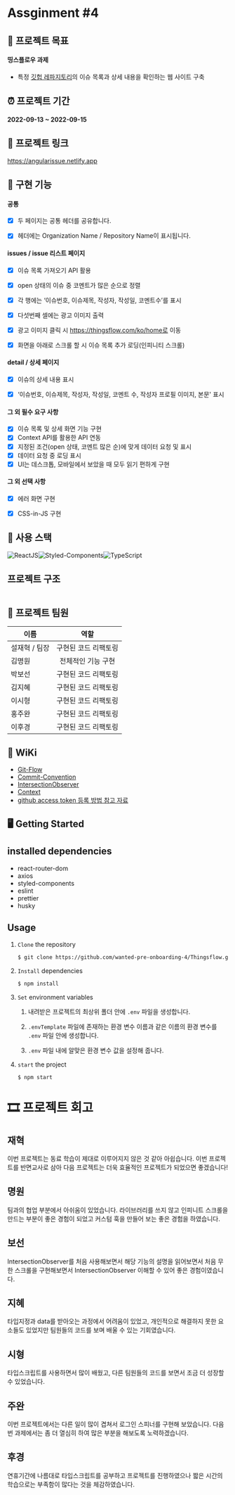 # Assginment #4

## 🎯 프로젝트 목표

#### 띵스플로우 과제
- 특정 [깃헙 레파지토리](https://github.com/angular/angular-cli)의 이슈 목록과 상세 내용을 확인하는 웹 사이트 구축

## ⏰ 프로젝트 기간

#### 2022-09-13 ~ 2022-09-15

## :link: 프로젝트 링크

https://angularissue.netlify.app

## :nut_and_bolt: 구현 기능

#### 공통

- [x] 두 페이지는 공통 헤더를 공유합니다.
- [x] 헤더에는 Organization Name / Repository Name이 표시됩니다.



#### issues / issue 리스트 페이지

- [x] 이슈 목록 가져오기 API 활용
- [x] open 상태의 이슈 중 코멘트가 많은 순으로 정렬
- [x] 각 행에는 ‘이슈번호, 이슈제목, 작성자, 작성일, 코멘트수’를 표시
- [x] 다섯번째 셀에는 광고 이미지 출력
- [x] 광고 이미지 클릭 시 https://thingsflow.com/ko/home로 이동
- [x] 화면을 아래로 스크롤 할 시 이슈 목록 추가 로딩(인피니티 스크롤)



#### detail / 상세 페이지

- [x] 이슈의 상세 내용 표시
- [x] ‘이슈번호, 이슈제목, 작성자, 작성일, 코멘트 수, 작성자 프로필 이미지, 본문' 표시



#### 그 외 필수 요구 사항

- [x] 이슈 목록 및 상세 화면 기능 구현
- [x] Context API를 활용한 API 연동
- [x] 지정된 조건(open 상태, 코멘트 많은 순)에 맞게 데이터 요청 및 표시
- [x] 데이터 요청 중 로딩 표시
- [x] UI는 데스크톱, 모바일에서 보았을 때 모두 읽기 편하게 구현 

#### 그 외 선택 사항

- [x] 에러 화면 구현
- [x] CSS-in-JS 구현


## :hammer: 사용 스택

![ReactJS](https://img.shields.io/badge/ReactJS-20232A?style=for-the-badge&logo=react&logoColor=61DAFB)![Styled-Components](https://img.shields.io/badge/StyledComponents-DB7093?style=for-the-badge&logo=styled-components&logoColor=white)![TypeScript](https://img.shields.io/badge/typescript-%23007ACC.svg?style=for-the-badge&logo=typescript&logoColor=white)



## 프로젝트 구조

```bash

```



## :handshake: 프로젝트 팀원

| 이름          |                 역할                             |
| ------------- | :----------------------------------------------: |
| 설재혁 / 팀장 |            구현된 코드 리팩토링                   |
| 김명원        | 전체적인 기능 구현 |
| 박보선        |         구현된 코드 리팩토링          |
| 김지혜        |          구현된 코드 리팩토링          |
| 이시형        |        구현된 코드 리팩토링        |
| 홍주완        |    구현된 코드 리팩토링    |
| 이후경        |                 구현된 코드 리팩토링                 |



## 📖 WiKi

- [Git-Flow](https://github.com/wanted-pre-onboarding-4/Fruitte/wiki/Convention-&-Git-Flow#git-flow)
- [Commit-Convention](https://github.com/wanted-pre-onboarding-4/Fruitte/wiki/Convention-&-Git-Flow#commit-convention)
- [IntersectionObserver](https://developer.mozilla.org/ko/docs/Web/API/IntersectionObserver)
- [Context](https://ko.reactjs.org/docs/context.html)
- [github access token 등록 방법 참고 자료](https://dev.classmethod.jp/articles/resolving-github-token-authentication-errors/)


## 🖥 Getting Started

## installed dependencies

- react-router-dom
- axios
- styled-components
- eslint
- prettier
- husky

## Usage

1. `Clone` the repository

   ```markdown
   $ git clone https://github.com/wanted-pre-onboarding-4/Thingsflow.git
   ```

2. `Install` dependencies

   ```markdown
   $ npm install
   ```

3. `Set` environment variables

      1. 내려받은 프로젝트의 최상위 폴더 안에 `.env` 파일을 생성합니다.

      2. `.envTemplate` 파일에 존재하는 환경 변수 이름과 같은 이름의 환경 변수를 `.env` 파일 안에 생성합니다.

      3. `.env` 파일 내에 알맞은 환경 변수 값을 설정해 줍니다.

4. `start` the project

   ```markdown
   $ npm start
   ```


# 🎞 프로젝트 회고

## 재혁

이번 프로젝트는 동료 학습이 제대로 이루어지지 않은 것 같아 아쉽습니다. 이번 프로젝트를 반면교사로 삼아 다음 프로젝트는 더욱 효율적인 프로젝트가 되었으면 좋겠습니다!

## 명원

팀과의 협업 부분에서 아쉬움이 있었습니다. 라이브러리를 쓰지 않고 인피니트 스크롤을 만드는 부분이 좋은 경험이 되었고  커스텀 훅을 만들어 보는 좋은 경험을 하였습니다.

## 보선

IntersectionObserver를 처음 사용해보면서 해당 기능의 설명을 읽어보면서 처음 무한 스크롤을 구현해보면서 IntersectionObserver 이해할 수 있어 좋은 경험이였습니다.

## 지혜

타입지정과 data를 받아오는 과정에서 어려움이 있었고, 개인적으로 해결하지 못한 요소들도 있었지만 팀원들의 코드를 보며 배울 수 있는 기회였습니다.

## 시형

타입스크립트를 사용하면서 많이 배웠고, 다른 팀원들의 코드를 보면서 조금 더 성장할 수 있었습니다.

## 주완

이번 프로젝트에서는 다른 일이 많이 겹쳐서 로그인 스피너를 구현해 보았습니다. 다음번 과제에서는 좀 더 열심히 하여 많은 부분을 해보도록 노력하겠습니다.

## 후경

연휴기간에 나름대로 타입스크립트를 공부하고 프로젝트를 진행하였으나 짧은 시간의 학습으로는 부족함이 많다는 것을 체감하였습니다.

